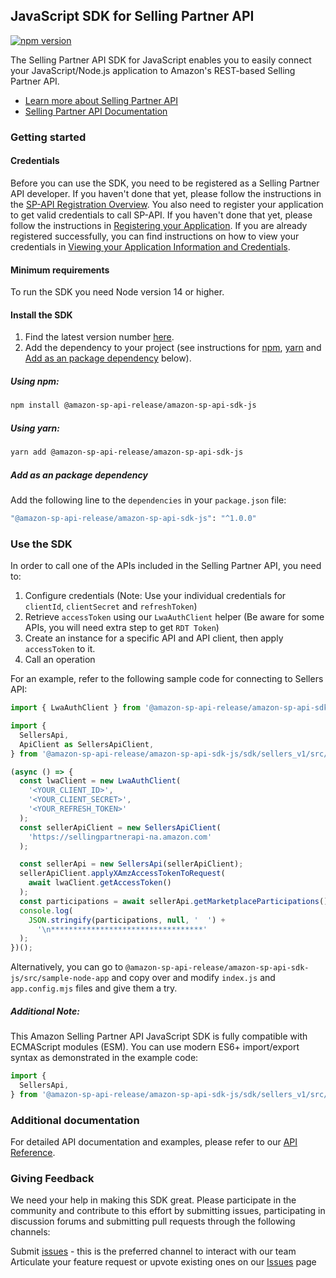 ## JavaScript SDK for Selling Partner API
[![npm version](https://badge.fury.io/js/@amazon-sp-api-release%2Famazon-sp-api-sdk-js.svg)](https://www.npmjs.com/package/@amazon-sp-api-release/amazon-sp-api-sdk-js)

<!-- youtube video is under creating -->
<!-- [![Video Thumbnail](docs/video-thumbnail.png)](https://www.youtube.com/watch?v=OmYTAA80V_4)

*Click on the image to watch the video.* -->

The Selling Partner API SDK for JavaScript enables you to easily connect your JavaScript/Node.js application to Amazon's REST-based Selling Partner API.

* [Learn more about Selling Partner API](https://developer.amazonservices.com/)
* [Selling Partner API Documentation](https://developer-docs.amazon.com/sp-api/)

### Getting started

#### Credentials

Before you can use the SDK, you need to be registered as a Selling Partner API developer. If you haven't done that yet, please follow the instructions in the [SP-API Registration Overview](https://developer-docs.amazon.com/sp-api/docs/sp-api-registration-overview).
You also need to register your application to get valid credentials to call SP-API. If you haven't done that yet, please follow the instructions in [Registering your Application](https://developer-docs.amazon.com/sp-api/docs/registering-your-application).
If you are already registered successfully, you can find instructions on how to view your credentials in [Viewing your Application Information and Credentials](https://developer-docs.amazon.com/sp-api/docs/viewing-your-application-information-and-credentials).

#### Minimum requirements

To run the SDK you need Node version 14 or higher.

#### Install the SDK

1. Find the latest version number [here](https://github.com/amzn/selling-partner-api-sdk/releases).
2. Add the dependency to your project (see instructions for [npm](#using-npm), [yarn](#using-yarn) and [Add as an package dependency](#add-as-an-package-dependency) below).


##### Using npm:
```bash
npm install @amazon-sp-api-release/amazon-sp-api-sdk-js
```

##### Using yarn:
```bash
yarn add @amazon-sp-api-release/amazon-sp-api-sdk-js
```

##### Add as an package dependency
Add the following line to the `dependencies` in your `package.json` file:
```bash
"@amazon-sp-api-release/amazon-sp-api-sdk-js": "^1.0.0"
```

### Use the SDK

In order to call one of the APIs included in the Selling Partner API, you need to:
1. Configure credentials (Note: Use your individual credentials for `clientId`, `clientSecret` and `refreshToken`)
2. Retrieve `accessToken` using our `LwaAuthClient` helper (Be aware for some APIs, you will need extra step to get `RDT Token`)
2. Create an instance for a specific API and API client, then apply `accessToken` to it.
3. Call an operation

For an example, refer to the following sample code for connecting to Sellers API:

```javascript
import { LwaAuthClient } from '@amazon-sp-api-release/amazon-sp-api-sdk-js/src/helper/LwaAuthClient.mjs';

import {
  SellersApi,
  ApiClient as SellersApiClient,
} from '@amazon-sp-api-release/amazon-sp-api-sdk-js/sdk/sellers_v1/src/index.js';

(async () => {
  const lwaClient = new LwaAuthClient(
    '<YOUR_CLIENT_ID>',
    '<YOUR_CLIENT_SECRET>',
    '<YOUR_REFRESH_TOKEN>'
  );
  const sellerApiClient = new SellersApiClient(
    'https://sellingpartnerapi-na.amazon.com'
  );

  const sellerApi = new SellersApi(sellerApiClient);
  sellerApiClient.applyXAmzAccessTokenToRequest(
    await lwaClient.getAccessToken()
  );
  const participations = await sellerApi.getMarketplaceParticipations();
  console.log(
    JSON.stringify(participations, null, '  ') +
      '\n**********************************'
  );
})();
```

Alternatively, you can go to `@amazon-sp-api-release/amazon-sp-api-sdk-js/src/sample-node-app` and copy over and modify `index.js` and `app.config.mjs` files and give them a try.

##### Additional Note: 
This Amazon Selling Partner API JavaScript SDK is fully compatible with ECMAScript modules (ESM). You can use modern ES6+ import/export syntax as demonstrated in the example code:

```javascript
import {
  SellersApi,
} from '@amazon-sp-api-release/amazon-sp-api-sdk-js/sdk/sellers_v1/src/index.js';
```

### Additional documentation

For detailed API documentation and examples, please refer to our [API Reference](https://developer-docs.amazon.com/sp-api/docs/sp-api-reference).

### Giving Feedback

We need your help in making this SDK great. Please participate in the community and contribute to this effort by submitting issues, participating in discussion forums and submitting pull requests through the following channels:

Submit [issues](https://github.com/amzn/selling-partner-api-sdk-js/issues/new/choose) - this is the preferred channel to interact with our team
Articulate your feature request or upvote existing ones on our [Issues][sdk-issues] page

[sdk-issues]: https://github.com/amzn/selling-partner-api-sdk-js/issues


